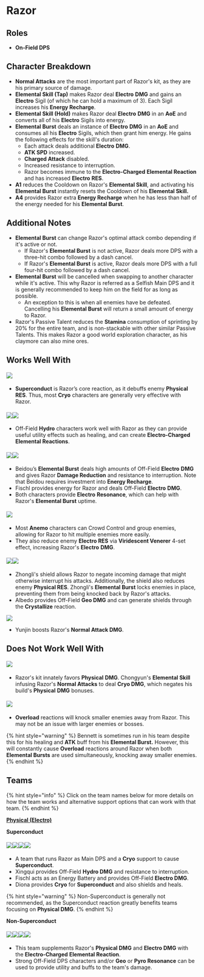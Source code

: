 # Razor

## Roles

* **On-Field DPS**&#x20;

## Character Breakdown

* **Normal Attacks** are the most important part of Razor's kit, as they are his primary source of damage.
* **Elemental Skill (Tap)** makes Razor deal **Electro** **DMG** and gains an **Electro** Sigil (of which he can hold a maximum of 3). Each Sigil increases his **Energy Recharge**.
* **Elemental Skill (Hold)** makes Razor deal **Electro** **DMG** in an **AoE** and converts all of his **Electro** Sigils into energy.
* **Elemental Burst** deals an instance of **Electro** **DMG** in an **AoE** and consumes all his **Electro** Sigils, which then grant him energy. He gains the following effects for the skill's duration:
  * Each attack deals additional **Electro** **DMG**.
  * **ATK SPD** increased.
  * **Charged Attack** disabled.
  * Increased resistance to interruption.
  * Razor becomes immune to the **Electro-Charged** **Elemental Reaction** and has increased **Electro** **RES**.
* **A1** reduces the Cooldown on Razor's **Elemental Skill**, and activating his **Elemental Burst** instantly resets the Cooldown of his **Elemental Skill.**
* **A4** provides Razor extra **Energy Recharge** when he has less than half of the energy needed for his **Elemental Burst**.

## Additional Notes

* **Elemental Burst** can change Razor's optimal attack combo depending if it's active or not.
  * If Razor's **Elemental Burst** is not active, Razor deals more DPS with a three-hit combo followed by a dash cancel.
  * If Razor's **Elemental Burst** is active, Razor deals more DPS with a full four-hit combo followed by a dash cancel.
* **Elemental Burst** will be cancelled when swapping to another character while it's active. This why Razor is referred as a Selfish Main DPS and it is generally recommended to keep him on the field for as long as possible.
  * An exception to this is when all enemies have be defeated. Cancelling his **Elemental Burst** will return a small amount of energy to Razor.
* Razor's Passive Talent reduces the **Stamina** consumption of sprinting by 20% for the entire team, and is non-stackable with other similar Passive Talents. This makes Razor a good world exploration character, as his claymore can also mine ores.

## Works Well With

#### ![](../../.gitbook/assets/ui\_icon\_cryo.webp)

* **Superconduct** is Razor’s core reaction, as it debuffs enemy **Physical** **RES**. Thus, most **Cryo** characters are generally very effective with Razor.

#### ![](../../.gitbook/assets/ui\_avataricon\_xingqiu.png)![](../../.gitbook/assets/ui\_avataricon\_barbara.png)

* Off-Field **Hydro** characters work well with Razor as they can provide useful utility effects such as healing, and can create **Electro-Charged** **Elemental Reactions**.

#### ![](../../.gitbook/assets/ui\_avataricon\_beidou.png)![](../../.gitbook/assets/ui\_avataricon\_fischl.png)

* Beidou’s **Elemental Burst** deals high amounts of Off-Field **Electro** **DMG** and gives Razor **Damage Reduction** and resistance to interruption. Note that Beidou requires investment into **Energy Recharge**.
* Fischl provides energy for Razor and deals Off-Field **Electro** **DMG**.
* Both characters provide **Electro** **Resonance**, which can help with Razor's **Elemental Burst** uptime.

#### ![](../../.gitbook/assets/ui\_icon\_anemo.webp)

* Most **Anemo** characters can Crowd Control and group enemies, allowing for Razor to hit multiple enemies more easily.
* They also reduce enemy **Electro RES** via **Viridescent Venerer** 4-set effect, increasing Razor's **Electro** **DMG**.

#### ![](../../.gitbook/assets/ui\_avataricon\_zhongli.png)![](../../.gitbook/assets/ui\_avataricon\_albedo.png)

* Zhongli's shield allows Razor to negate incoming damage that might otherwise interrupt his attacks. Additionally, the shield also reduces enemy **Physical RES**. Zhongli's **Elemental Burst** locks enemies in place, preventing them from being knocked back by Razor's attacks.
* Albedo provides Off-Field **Geo DMG** and can generate shields through the **Crystallize** reaction.

![](../../.gitbook/assets/ui\_avataricon\_yunjin.png)

* Yunjin boosts Razor's **Normal Attack DMG**.

## **Does Not Work Well With**

#### ![](../../.gitbook/assets/ui\_avataricon\_chongyun.png)

* Razor's kit innately favors **Physical** **DMG**. Chongyun's **Elemental Skill** infusing Razor's **Normal Attacks** to deal **Cryo DMG**, which negates his build's **Physical** **DMG** bonuses.

#### ![](../../.gitbook/assets/ui\_icon\_pyro.webp)

* **Overload** reactions will knock smaller enemies away from Razor. This may not be an issue with larger enemies or bosses.

{% hint style="warning" %}
Bennett is sometimes run in his team despite this for his healing and **ATK** buff from his **Elemental Burst.** However, this will constantly cause **Overload** reactions around Razor when both **Elemental Bursts** are used simultaneously, knocking away smaller enemies.
{% endhint %}

## **Teams**

{% hint style="info" %}
Click on the team names below for more details on how the team works and alternative support options that can work with that team.
{% endhint %}

[**Physical (Electro)**](../../teams/physical.md)

**Superconduct**

#### ![](../../.gitbook/assets/ui\_avataricon\_razor.png)![](../../.gitbook/assets/ui\_avataricon\_xingqiu.png)![](../../.gitbook/assets/ui\_avataricon\_fischl.png)![](../../.gitbook/assets/ui\_avataricon\_diona.png)

* A team that runs Razor as Main DPS and a **Cryo** support to cause **Superconduct**.
* Xingqui provides Off-Field **Hydro DMG** and resistance to interruption.
* Fischl acts as an Energy Battery and provides Off-Field **Electro DMG**.
* Diona provides **Cryo** for **Superconduct** and also shields and heals.

{% hint style="warning" %}
Non-Superconduct is generally not recommended, as the Superconduct reaction greatly benefits teams focusing on **Physical DMG**.
{% endhint %}

**Non-Superconduct**

#### ![](../../.gitbook/assets/ui\_avataricon\_razor.png)![](../../.gitbook/assets/ui\_avataricon\_xingqiu.png)![](../../.gitbook/assets/ui\_avataricon\_albedo.png)![](../../.gitbook/assets/ui\_avataricon\_zhongli.png)

* This team supplements Razor's **Physical DMG** and **Electro DMG** with the **Electro-Charged** **Elemental Reaction**.
* Strong Off-Field DPS characters and/or **Geo** or **Pyro Resonance** can be used to provide utility and buffs to the team's damage.
